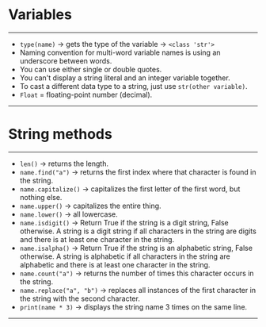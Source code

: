 
# Variables

---

- `type(name)` -> gets the type of the variable -> `<class 'str'>`
- Naming convention for multi-word variable names is using an underscore between words.
- You can use either single or double quotes.
- You can't display a string literal and an integer variable together.
- To cast a different data type to a string, just use `str(other variable)`.
- `Float` = floating-point number (decimal).

---

# String methods

---

- `len()` -> returns the length.
- `name.find("a")` -> returns the first index where that character is found in the string.
- `name.capitalize()` -> capitalizes the first letter of the first word, but nothing else.
- `name.upper()` -> capitalizes the entire thing.
- `name.lower()` -> all lowercase.
- `name.isdigit()` -> Return True if the string is a digit string, False otherwise.
   A string is a digit string if all characters in the string are digits and there is at least one character in the string.
- `name.isalpha()` -> Return True if the string is an alphabetic string, False otherwise.
   A string is alphabetic if all characters in the string are alphabetic and there is at least one character in the string.
- `name.count("a")` -> returns the number of times this character occurs in the string.
- `name.replace("a", "b")` -> replaces all instances of the first character in the string with the second character.
- `print(name * 3)` -> displays the string name 3 times on the same line.

---
